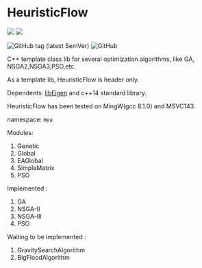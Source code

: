 # HeuristicFlow

![](https://img.shields.io/badge/C%2B%2B-14-blue?style=plastic) ![](https://img.shields.io/badge/Eigen-v3.3+-yellowgreen?style=plastic) 

![GitHub tag (latest SemVer)](https://img.shields.io/github/v/tag/TokiNoBug/HeuristicFlow?style=plastic) ![GitHub](https://img.shields.io/github/license/TokiNoBug/HeuristicFlow?style=plastic)

C++ template class lib for several optimization algorithms, like GA, NSGA2,NSGA3,PSO,etc.

As a template lib, HeuristicFlow is header only.

Dependents: [libEigen](https://eigen.tuxfamily.org/) and c++14 standard library.

HeuristicFlow has been tested on MingW(gcc 8.1.0) and MSVC143.

namespace: `Heu`

Modules:
1. Genetic
2. Global
3. EAGlobal
4. SimpleMatrix
5. PSO


Implemented : 
1. GA
2. NSGA-II
3. NSGA-III
4. PSO


Waiting to be implemented :
1. GravitySearchAlgorithm
2. BigFloodAlgorithm